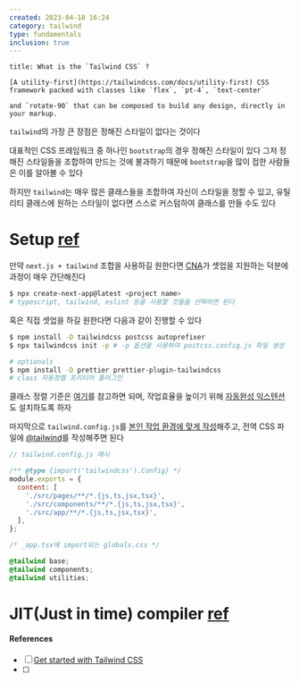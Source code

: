 ```yaml
---
created: 2023-04-18 16:24
category: tailwind
type: fundamentals
inclusion: true
---
```


```ad-quote
title: What is the `Tailwind CSS` ?

[A utility-first](https://tailwindcss.com/docs/utility-first) CSS framework packed with classes like `flex`, `pt-4`, `text-center`

and `rotate-90` that can be composed to build any design, directly in your markup.
```

`tailwind`의 가장 큰 장점은 정해진 스타일이 없다는 것이다

대표적인 CSS 프레임워크 중 하나인 `bootstrap`의 경우 정해진 스타일이 있다
그저 정해진 스타일들을 조합하여 만드는 것에 불과하기 때문에 `bootstrap`을 많이 접한 사람들은 이를 알아볼 수 있다

하지만 `tailwind`는 매우 많은 클래스들을 조합하여 자신이 스타일을 정할 수 있고, 유틸리티 클래스에 원하는 스타일이 없다면 스스로 커스텀하여 클래스를 만들 수도 있다

# Setup [ref](https://tailwindcss.com/docs/installation)
만약 `next.js + tailwind` 조합을 사용하길 원한다면 [CNA](https://nextjs.org/docs/api-reference/create-next-app)가 셋업을 지원하는 덕분에 과정이 매우 간단해진다

```bash
$ npx create-next-app@latest <project name>
# typescript, tailwind, eslint 등을 사용할 것들을 선택하면 된다
```

혹은 직접 셋업을 하길 원한다면 다음과 같이 진행할 수 있다

```bash
$ npm install -D tailwindcss postcss autoprefixer
$ npx tailwindcss init -p # -p 옵션을 사용하여 postcss.config.js 파일 생성

# optionals
$ npm install -D prettier prettier-plugin-tailwindcss
# class 자동정렬 프리티어 플러그인
```

클래스 정렬 기준은 [여기](https://tailwindcss.com/blog/automatic-class-sorting-with-prettier#how-classes-are-sorted)를 참고하면 되며,
작업효율을 높이기 위해 [자동완성 익스텐션](https://marketplace.visualstudio.com/items?itemName=bradlc.vscode-tailwindcss)도 설치하도록 하자

마지막으로 `tailwind.config.js`를 [본인 작업 환경에 맞게 작성](https://tailwindcss.com/docs/configuration#creating-your-configuration-file)해주고,
전역 CSS 파일에 [@tailwind](https://tailwindcss.com/docs/functions-and-directives#config)를 작성해주면 된다

```js
// tailwind.config.js 예시

/** @type {import('tailwindcss').Config} */
module.exports = {
  content: [
    './src/pages/**/*.{js,ts,jsx,tsx}',
    './src/components/**/*.{js,ts,jsx,tsx}',
    './src/app/**/*.{js,ts,jsx,tsx}',
  ],
};
```

```css
/* _app.tsx에 import되는 globals.css */

@tailwind base;
@tailwind components;
@tailwind utilities;
```

# JIT(Just in time) compiler [ref](https://tailwindcss.com/docs/upgrade-guide#migrating-to-the-jit-engine)









#### References
- [ ] [Get started with Tailwind CSS](https://tailwindcss.com/docs/installation)
- [ ] 